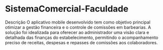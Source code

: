 # SistemaComercial-Faculdade
Descrição
O aplicativo mobile desenvolvido tem como objetivo principal otimizar a gestão financeira e o controle de comissões em barbearias. A solução foi idealizada para oferecer ao administrador uma visão clara e detalhada das finanças do estabelecimento, permitindo o acompanhamento preciso de receitas, despesas e repasses de comissões aos colaboradores.
